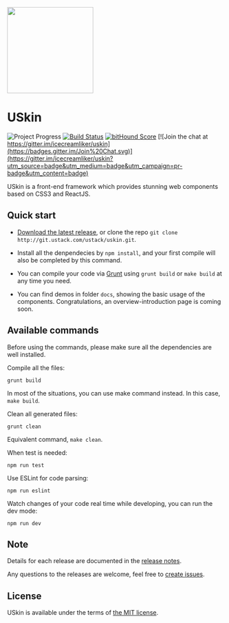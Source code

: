 <img src="https://icecreamliker.github.io/uskin/images/logo.png" width="200" height="200">

# USkin

![Project Progress](http://progressed.io/bar/90?title=progress)
[![Build Status](https://travis-ci.org/icecreamliker/uskin.svg?branch=master)](https://travis-ci.org/icecreamliker/uskin) 
[![bitHound Score](https://www.bithound.io/github/icecreamliker/uskin/badges/score.svg)](https://www.bithound.io/github/icecreamliker/uskin) 
[![Join the chat at https://gitter.im/icecreamliker/uskin](https://badges.gitter.im/Join%20Chat.svg)](https://gitter.im/icecreamliker/uskin?utm_source=badge&utm_medium=badge&utm_campaign=pr-badge&utm_content=badge) 


USkin is a front-end framework which provides stunning web components based on CSS3 and ReactJS.

## Quick start

- [Download the latest release](http://git.ustack.com/ustack/uskin/repository/archive.zip), or clone the repo `git clone http://git.ustack.com/ustack/uskin.git`.

- Install all the denpendecies by `npm install`, and your first compile will also be completed by this command.

- You can compile your code via [Grunt](http://gruntjs.com/) using `grunt build` or `make build` at any time you need.

- You can find demos in folder `docs`, showing the basic usage of the components. Congratulations, an overview-introduction page is coming soon.

## Available commands

Before using the commands, please make sure all the dependencies are well installed.

Compile all the files:
```
grunt build
```
In most of the situations, you can use make command instead. In this case, `make build`.

Clean all generated files:
```
grunt clean
```
Equivalent command, `make clean`.

When test is needed:
```
npm run test
```
Use ESLint for code parsing:
```
npm run eslint
```

Watch changes of your code real time while developing, you can run the dev mode:
```
npm run dev
```

## Note

Details for each release are documented in the [release notes](https://github.com/icecreamliker/uskin/releases).

Any questions to the releases are welcome, feel free to [create issues](https://github.com/icecreamliker/uskin/issues).

## License

USkin is available under the terms of [the MIT license](LICENSE).
